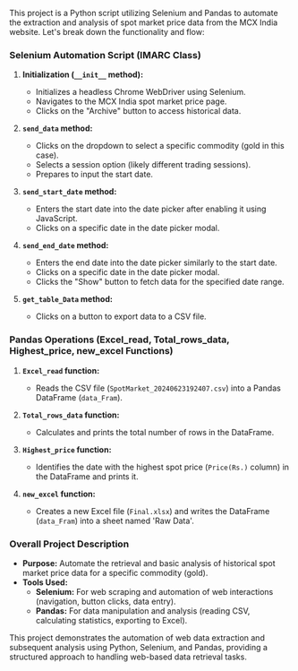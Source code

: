 This project is a Python script utilizing Selenium and Pandas to automate the extraction and analysis of spot market price data from the MCX India website. Let's break down the functionality and flow:

### Selenium Automation Script (IMARC Class)
1. **Initialization (`__init__` method):**
   - Initializes a headless Chrome WebDriver using Selenium.
   - Navigates to the MCX India spot market price page.
   - Clicks on the "Archive" button to access historical data.

2. **`send_data` method:**
   - Clicks on the dropdown to select a specific commodity (gold in this case).
   - Selects a session option (likely different trading sessions).
   - Prepares to input the start date.

3. **`send_start_date` method:**
   - Enters the start date into the date picker after enabling it using JavaScript.
   - Clicks on a specific date in the date picker modal.

4. **`send_end_date` method:**
   - Enters the end date into the date picker similarly to the start date.
   - Clicks on a specific date in the date picker modal.
   - Clicks the "Show" button to fetch data for the specified date range.

5. **`get_table_Data` method:**
   - Clicks on a button to export data to a CSV file.

### Pandas Operations (Excel_read, Total_rows_data, Highest_price, new_excel Functions)
1. **`Excel_read` function:**
   - Reads the CSV file (`SpotMarket_20240623192407.csv`) into a Pandas DataFrame (`data_Fram`).

2. **`Total_rows_data` function:**
   - Calculates and prints the total number of rows in the DataFrame.

3. **`Highest_price` function:**
   - Identifies the date with the highest spot price (`Price(Rs.)` column) in the DataFrame and prints it.

4. **`new_excel` function:**
   - Creates a new Excel file (`Final.xlsx`) and writes the DataFrame (`data_Fram`) into a sheet named 'Raw Data'.

### Overall Project Description
- **Purpose:** Automate the retrieval and basic analysis of historical spot market price data for a specific commodity (gold).
- **Tools Used:**
  - **Selenium:** For web scraping and automation of web interactions (navigation, button clicks, data entry).
  - **Pandas:** For data manipulation and analysis (reading CSV, calculating statistics, exporting to Excel).

This project demonstrates the automation of web data extraction and subsequent analysis using Python, Selenium, and Pandas, providing a structured approach to handling web-based data retrieval tasks.
